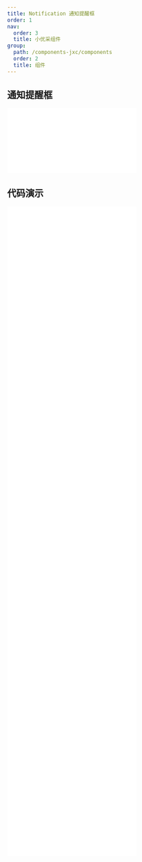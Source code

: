 ```yaml
---
title: Notification 通知提醒框
order: 1
nav:
  order: 3
  title: 小优采组件
group:
  path: /components-jxc/components
  order: 2
  title: 组件
---
```


## 通知提醒框

<div>
<embed src="@docs-common/notification/index.md"></embed>
</div>
        
## 代码演示

<Row gutter=8>

  <Col span=12>
    
  <div class="code-box"><embed src="@abiz-rc-jxc/notification/demo/basic-notification-jxc.md"></embed></div>
          
  <div class="code-box"><embed src="@abiz-rc-jxc/notification/demo/with-icon-notification-jxc.md"></embed></div>
          
  <div class="code-box"><embed src="@abiz-rc-jxc/notification/demo/custom-icon-notification-jxc.md"></embed></div>
          
  <div class="code-box"><embed src="@abiz-rc-jxc/notification/demo/custom-style-notification-jxc.md"></embed></div>
          
  <div class="code-box"><embed src="@abiz-rc-jxc/notification/demo/hooks-notification-jxc.md"></embed></div>
          
  </Col>
          
  <Col span=12>
    
  <div class="code-box"><embed src="@abiz-rc-jxc/notification/demo/duration-notification-jxc.md"></embed></div>
          
  <div class="code-box"><embed src="@abiz-rc-jxc/notification/demo/with-btn-notification-jxc.md"></embed></div>
          
  <div class="code-box"><embed src="@abiz-rc-jxc/notification/demo/placement-notification-jxc.md"></embed></div>
          
  <div class="code-box"><embed src="@abiz-rc-jxc/notification/demo/update-notification-jxc.md"></embed></div>
          
  </Col>
          
</Row>
        
<div><embed src="@docs-common/notification/index-api.md"></embed><div>
        